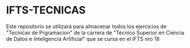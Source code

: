 # IFTS-TECNICAS
Este repositorio se utilizará para almacenar todos los ejercicios de "Tecnicas de Prgramacion" de la carrera de "Técnico Superior en Ciencia de Datos e Inteligencia Artificial" que se cursa en el IFTS nro 18
